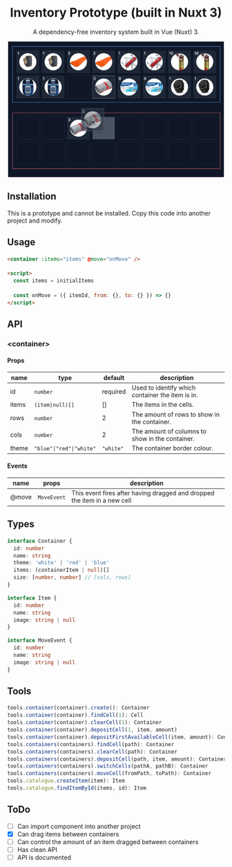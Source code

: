 <div align="center">

# Inventory Prototype (built in Nuxt 3)

A dependency-free inventory system built in Vue (Nuxt) 3.

  <img src="public/img/demo.gif" alt="Inventory prototype example" title="Inventory prototype example" width="500" />
</div>

## Installation

This is a prototype and cannot be installed. Copy this code into another project and modify.

## Usage

```html
<container :items="items" @move="onMove" />

<script>
  const items = initialItems

  const onMove = ({ itemId, from: {}, to: {} }) => {}
</script>
```

## API

### <container&gt;

#### Props

| name  | type                     | default   | description                                      |
| ----- | ------------------------ | --------- | ------------------------------------------------ |
| id    | `number`                 | required  | Used to identify which container the item is in. |
| items | `(item\|null)[]`         | []        | The items in the cells.                          |
| rows  | `number`                 | 2         | The amount of rows to show in the container.     |
| cols  | `number`                 | 2         | The amount of columns to show in the container.  |
| theme | `"blue"\|"red"\|"white"` | `"white"` | The container border colour.                     |

#### Events

| name  | props       | description                                                              |
| ----- | ----------- | ------------------------------------------------------------------------ |
| @move | `MoveEvent` | This event fires after having dragged and dropped the item in a new cell |

## Types

```typescript
interface Container {
  id: number
  name: string
  theme: 'white' | 'red' | 'blue'
  items: (containerItem | null)[]
  size: [number, number] // [cols, rows]
}
```

```typescript
interface Item {
  id: number
  name: string
  image: string | null
}
```

```typescript
interface MoveEvent {
  id: number
  name: string
  image: string | null
}
```

## Tools

```typescript
tools.container(container).create(): Container                                  // create a container
tools.container(container).findCell(1): Cell                                    // find a cell in a container
tools.container(container).clearCell(1): Container                              // clear a cell in a container
tools.container(container).depositCell(1, item, amount)                         // deposit an item in a cell
tools.container(container).depositFirstAvailableCell(item, amount): Container   // deposit an item in the first available cell
tools.containers(containers).findCell(path): Container                          // find a cell in a container
tools.containers(containers).clearCell(path): Container                         // clear a cell in a container
tools.containers(containers).depositCell(path, item, amount): Container         // deposit an item in a cell
tools.containers(containers).switchCells(pathA, pathB): Container               // switch two cells
tools.containers(containers).moveCell(fromPath, toPath): Container              // move a cell
tools.catalogue.createItem(item): Item                                          // Create an item
tools.catalogue.findItemById(items, id): Item                                   // Find an item by id
```

## ToDo

- [ ] Can import component into another project
- [x] Can drag items between containers
- [ ] Can control the amount of an item dragged between containers
- [ ] Has clean API
- [ ] API is documented
